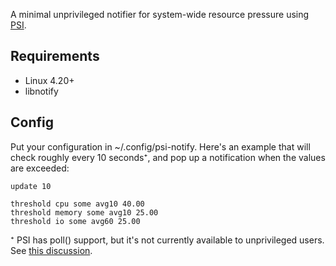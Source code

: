 A minimal unprivileged notifier for system-wide resource pressure using
[PSI](https://facebookmicrosites.github.io/psi/).

## Requirements

- Linux 4.20+
- libnotify

## Config

Put your configuration in ~/.config/psi-notify. Here's an example that will
check roughly every 10 seconds⁺, and pop up a notification when the values are
exceeded:

```
update 10

threshold cpu some avg10 40.00
threshold memory some avg10 25.00
threshold io some avg60 25.00
```

⁺ PSI has poll() support, but it's not currently available to unprivileged
users. See [this
discussion](https://lore.kernel.org/lkml/20200424153859.GA1481119@chrisdown.name).
